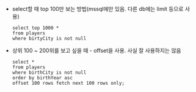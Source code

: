 - select할 때 top 100만 보는 방법(mssql에만 있음. 다른 db에는 limit 등으로 사용)

  ```mssql
  select top 1000 *
  from players
  where birtyCity is not null
  ```

- 상위 100 ~ 200위를 보고 싶을 때 - offset을 사용. 사실 잘 사용하지는 않음

  ```mssql
  select *
  from players
  where birthCity is not null
  order by birthYear asc
  offset 100 rows fetch next 100 rows only;
  ```

  

